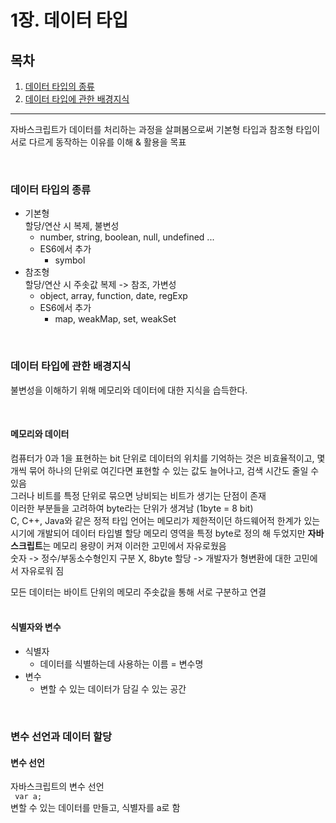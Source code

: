 # 1장. 데이터 타입

## 목차

1. [데이터 타입의 종류](#데이터-타입의-종류)
2. [데이터 타입에 관한 배경지식](#데이터-타입에-관한-배경지식)

---

자바스크립트가 데이터를 처리하는 과정을 살펴봄으로써 기본형 타입과 참조형 타입이 서로 다르게 동작하는 이유를 이해 & 활용을 목표

<br>

### 데이터 타입의 종류

* 기본형  
  할당/연산 시 복제, 불변성
  * number, string, boolean, null, undefined ...
  * ES6에서 추가
    * symbol
* 참조형  
  할당/연산 시 주솟값 복제 -> 참조, 가변성
  * object, array, function, date, regExp
  * ES6에서 추가
    * map, weakMap, set, weakSet

<br>

### 데이터 타입에 관한 배경지식

불변성을 이해하기 위해 메모리와 데이터에 대한 지식을 습득한다.

<br>

#### 메모리와 데이터

컴퓨터가 0과 1을 표현하는 bit 단위로 데이터의 위치를 기억하는 것은 비효율적이고, 몇 개씩 묶어 하나의 단위로 여긴다면 표현할 수 있는 값도 늘어나고, 검색 시간도 줄일 수 있음  
그러나 비트를 특정 단위로 묶으면 낭비되는 비트가 생기는 단점이 존재  
이러한 부분들을 고려하여 byte라는 단위가 생겨남 (1byte = 8 bit)  
C, C++, Java와 같은 정적 타입 언어는 메모리가 제한적이던 하드웨어적 한계가 있는 시기에 개발되어 데이터 타입별 할당 메모리 영역을 특정 byte로 정의 해 두었지만 **자바스크립트**는 메모리 용량이 커져 이러한 고민에서 자유로웠음  
숫자 -> 정수/부동소수형인지 구분 X, 8byte 할당 -> 개발자가 형변환에 대한 고민에서 자유로워 짐

모든 데이터는 바이트 단위의 메모리 주솟값을 통해 서로 구분하고 연결  
<br>

#### 식별자와 변수  

* 식별자  
  * 데이터를 식별하는데 사용하는 이름 = 변수명
* 변수
  * 변할 수 있는 데이터가 담길 수 있는 공간

<br>

### 변수 선언과 데이터 할당

#### 변수 선언

자바스크립트의 변수 선언  
` var a;`  
변할 수 있는 데이터를 만들고, 식별자를 a로 함  

